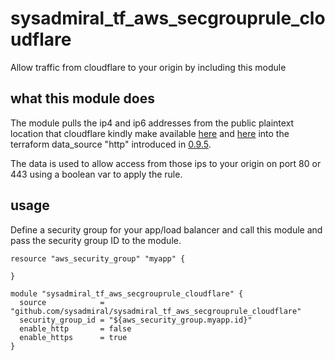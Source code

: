 # sysadmiral_tf_aws_secgrouprule_cloudflare
Allow traffic from cloudflare to your origin by including this module

## what this module does
The module pulls the ip4 and ip6 addresses from the public plaintext location
that cloudflare kindly make available [here][1] and [here][2] into the terraform
data_source "http" introduced in [0.9.5][3].

The data is used to allow access from those ips to your origin on port 80 or 443
using a boolean var to apply the rule.

## usage
Define a security group for your app/load balancer and call this module and pass
the security group ID to the module.

```
resource "aws_security_group" "myapp" {

}

module "sysadmiral_tf_aws_secgrouprule_cloudflare" {
  source            = "github.com/sysadmiral/sysadmiral_tf_aws_secgrouprule_cloudflare"
  security_group_id = "${aws_security_group.myapp.id}"
  enable_http       = false
  enable_https      = true
}
```

[1]: https://www.cloudflare.com/ips-v4 "ip4 addresses"
[2]: https://www.cloudflare.com/ips-v6 "ip6 addresses"
[3]: https://github.com/hashicorp/terraform/blob/v0.9.5/CHANGELOG.md "0.9.5 changelog"
